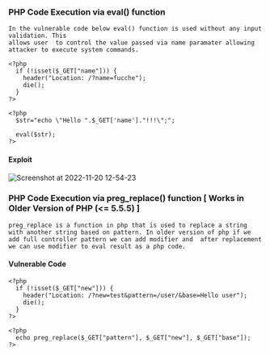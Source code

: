 ### PHP Code Execution via eval() function
```
In the vulnerable code below eval() function is used without any input validation. This
allows user  to control the value passed via name paramater allowing attacker to execute system commands.

```

```
<?php
  if (!isset($_GET["name"])) {
    header("Location: /?name=fucche");
    die();
  }
?>

<?php 
  $str="echo \"Hello ".$_GET['name']."!!!\";";

  eval($str);
?>
```

#### Exploit 
![Screenshot at 2022-11-20 12-54-23](https://user-images.githubusercontent.com/85208639/202890506-4fa06e60-4e3e-4e6e-a675-a6c9b714283f.png)

### PHP Code Execution via preg_replace() function [ Works in Older Version of PHP (<= 5.5.5) ]
```
preg_replace is a function in php that is used to replace a string with another string based on pattern. In older version of php if we add full controller pattern we can add modifier and  after replacement we can use modifier to eval result as a php code.
```
#### Vulnerable Code

```
<?php
  if (!isset($_GET["new"])) {
    header("Location: /?new=test&pattern=/user/&base=Hello user");
    die();
  }
?>

<?php
  echo preg_replace($_GET["pattern"], $_GET["new"], $_GET["base"]); 
?>
```



